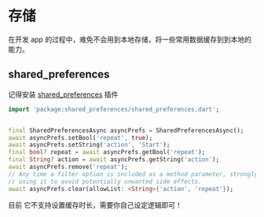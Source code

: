 # 存储

在开发 app 的过程中，难免不会用到本地存储，将一些常用数据缓存到到本地的能力。

## shared_preferences

记得安装 [shared_preferences]((https://pub.dev/packages/shared_preferences)) 插件

```dart
import 'package:shared_preferences/shared_preferences.dart';


final SharedPreferencesAsync asyncPrefs = SharedPreferencesAsync();
await asyncPrefs.setBool('repeat', true);
await asyncPrefs.setString('action', 'Start');
final bool? repeat = await asyncPrefs.getBool('repeat');
final String? action = await asyncPrefs.getString('action');
await asyncPrefs.remove('repeat');
// Any time a filter option is included as a method parameter, strongly consider
// using it to avoid potentially unwanted side effects.
await asyncPrefs.clear(allowList: <String>{'action', 'repeat'});
```

目前 它不支持设置缓存时长，需要你自己设定逻辑即可！